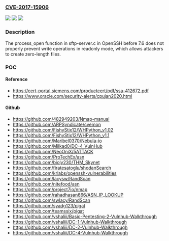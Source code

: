 ### [CVE-2017-15906](https://cve.mitre.org/cgi-bin/cvename.cgi?name=CVE-2017-15906)
![](https://img.shields.io/static/v1?label=Product&message=n%2Fa&color=blue)
![](https://img.shields.io/static/v1?label=Version&message=n%2Fa&color=blue)
![](https://img.shields.io/static/v1?label=Vulnerability&message=n%2Fa&color=brighgreen)

### Description

The process_open function in sftp-server.c in OpenSSH before 7.6 does not properly prevent write operations in readonly mode, which allows attackers to create zero-length files.

### POC

#### Reference
- https://cert-portal.siemens.com/productcert/pdf/ssa-412672.pdf
- https://www.oracle.com/security-alerts/cpujan2020.html

#### Github
- https://github.com/482949203/Nmap-manual
- https://github.com/ARPSyndicate/cvemon
- https://github.com/FishyStix12/WHPython_v1.02
- https://github.com/FishyStix12/WHPython_v1.1
- https://github.com/Maribel0370/Nebula-io
- https://github.com/Milkad0/DC-4_VulnHub
- https://github.com/NeoOniX/5ATTACK
- https://github.com/ProTechEx/asn
- https://github.com/bioly230/THM_Skynet
- https://github.com/firatesatoglu/shodanSearch
- https://github.com/krlabs/openssh-vulnerabilities
- https://github.com/lacysw/RandScan
- https://github.com/nitefood/asn
- https://github.com/project7io/nmap
- https://github.com/rahadhasan666/ASN_IP_LOOKUP
- https://github.com/swlacy/RandScan
- https://github.com/syadg123/pigat
- https://github.com/teamssix/pigat
- https://github.com/vshaliii/Basic-Pentesting-2-Vulnhub-Walkthrough
- https://github.com/vshaliii/DC-1-Vulnhub-Walkthrough
- https://github.com/vshaliii/DC-2-Vulnhub-Walkthrough
- https://github.com/vshaliii/DC-4-Vulnhub-Walkthrough

